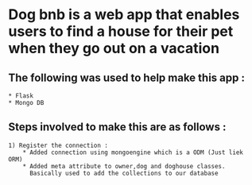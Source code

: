 # Dog bnb is a web app that enables users to find a house for their pet when they go out on a vacation

## The following was used to help make this app : 
    * Flask
    * Mongo DB

## Steps involved to make this are as follows : 
    1) Register the connection : 
        * Added connection using mongoengine which is a ODM (Just liek ORM)
        * Added meta attribute to owner,dog and doghouse classes.
          Basically used to add the collections to our database